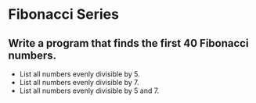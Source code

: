 # Fibonacci Series
## Write a program that finds the first 40 Fibonacci numbers.
* List all numbers evenly divisible by 5.
* List all numbers evenly divisible by 7.
* List all numbers evenly divisible by 5 and 7.
